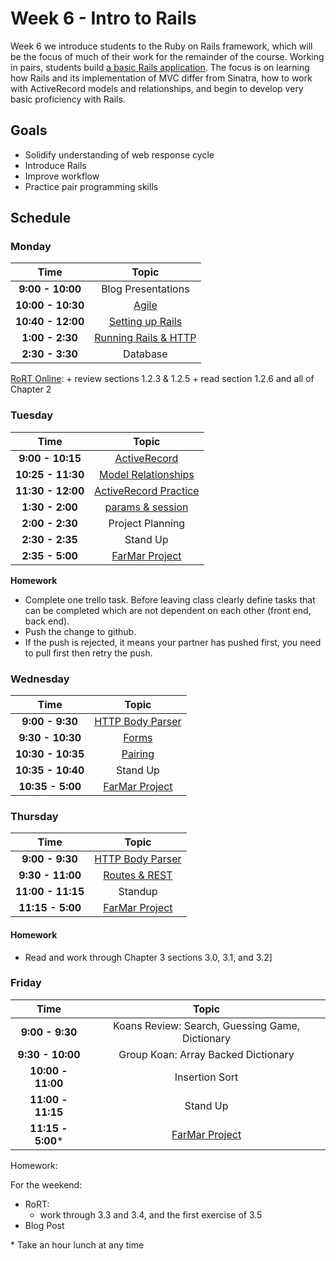 # Week 6 - Intro to Rails

Week 6 we introduce students to the Ruby on Rails framework, which will be the focus of much of their work for the remainder of the course. Working in pairs, students build [a basic Rails application](far-mar-rails.md). The focus is on learning how Rails and its implementation of MVC differ from Sinatra, how to work with ActiveRecord models and relationships, and begin to develop very basic proficiency with Rails.

## Goals
- Solidify understanding of web response cycle
- Introduce Rails
- Improve workflow
- Practice pair programming skills

## Schedule
### Monday


| Time              | Topic                                    |
|:-----------------:|:----------------------------------------:|
| **9:00 - 10:00**  | Blog Presentations                            |
| **10:00 - 10:30**  | [Agile](monday/agile.md)          |
| **10:40 - 12:00**  | [Setting up Rails](monday/setting-up-rails.md)|
| **1:00 - 2:30** | [Running Rails & HTTP](monday/rails.md) |
| **2:30 - 3:30** | Database                          |

[RoRT Online](https://www.railstutorial.org/book/demo_app#cha-a_demo_app):
    + review sections 1.2.3 & 1.2.5
    + read section 1.2.6 and all of Chapter 2


### Tuesday

| Time              | Topic                                    |
|:-----------------:|:----------------------------------------:|
| **9:00 - 10:15**   | [ActiveRecord](tuesday/active_record.md)  |
| **10:25 - 11:30** | [Model Relationships](tuesday/active-record-relationships.md)        |
| **11:30 - 12:00**   | [ActiveRecord Practice](tuesday/active-record-practice.md)  |
| **1:30 - 2:00** | [params & session](tuesday/params-and-session.md)                          |
| **2:00 - 2:30** | Project Planning        |
| **2:30 - 2:35** | Stand Up        |
| **2:35 - 5:00** | [FarMar Project](far-mar-rails.md)        |

**Homework**

- Complete one trello task. Before leaving class clearly define tasks that can be completed which are not dependent on each other (front end, back end).
- Push the change to github.
- If the push is rejected, it means your partner has pushed first, you need to pull first then retry the push.

### Wednesday

| Time              | Topic                                                  |
|:-----------------:|:------------------------------------------------------:|
| **9:00 - 9:30**   | [HTTP Body Parser](/moar_work/http-body-to-hash.md) |
| **9:30 - 10:30**  | [Forms](wednesday/submitting-forms.md)      |
| **10:30 - 10:35** | [Pairing](wednesday/pair.md)        |
| **10:35 - 10:40** | Stand Up        |
| **10:35 - 5:00** | [FarMar Project](far-mar-rails.md)        |


### Thursday

| Time              | Topic                                    |
|:-----------------:|:----------------------------------------:|
| **9:00 - 9:30**   | [HTTP Body Parser](/moar_work/http-body-to-hash.md)|
| **9:30 - 11:00**   | [Routes & REST](thursday/routes-and-REST.md)                                  |
| **11:00 - 11:15**   | Standup                                  |
| **11:15 - 5:00** | [FarMar Project](far-mar-rails.md)        |


#### Homework
+ Read and work through Chapter 3 sections 3.0, 3.1, and 3.2]


### Friday

| Time              | Topic                                    |
|:-----------------:|:----------------------------------------:|
| **9:00 - 9:30**   | Koans Review: Search, Guessing Game, Dictionary |
| **9:30 - 10:00**   | Group Koan: Array Backed Dictionary |
| **10:00 - 11:00**  | Insertion Sort |
| **11:00 - 11:15**   | Stand Up                                 |
| **11:15 - 5:00*** | [FarMar Project](far-mar-rails.md) |

Homework:

For the weekend:
+ RoRT:
    + work through 3.3 and 3.4, and the first exercise of 3.5
+ Blog Post


\* Take an hour lunch at any time
